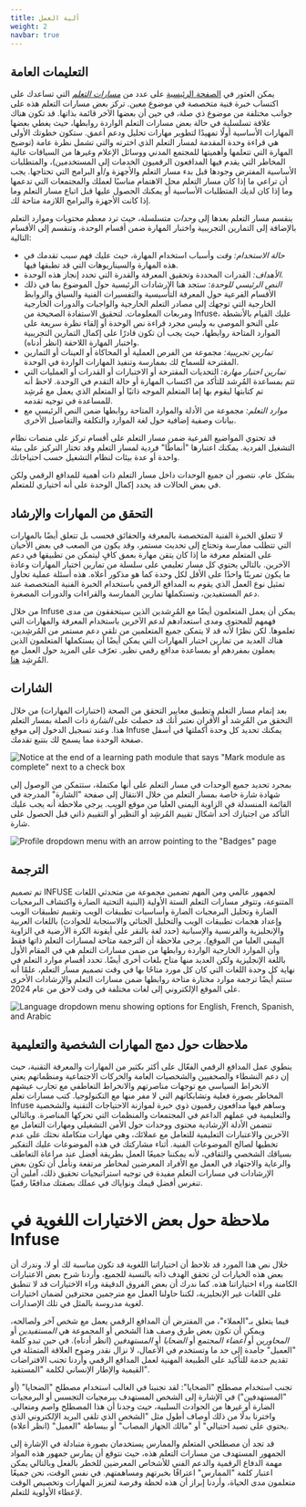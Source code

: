 ```yaml
---
title: آلية العمل
weight: 2
navbar: true
---
```

## **التعليمات العامة**

يمكن العثور في [الصفحة الرئيسية](https://infuse.quest/en/) على عدد من [*مسارات التعلم*](https://infuse.quest/en/badge-descriptions/) التي تساعدك على اكتساب خبرة فنية متخصصة في موضوع معين. تركز بعض مسارات التعلم هذه على جوانب مختلفة من موضوع ذي صلة، في حين أن بعضها الآخر قائمة بذاتها. قد تكون هناك علاقة تسلسلية في حالة بعض مسارات التعلم الواردة روابطها، حيث يغطي بعضها المهارات الأساسية أولًا تمهيدًا لتطوير مهارات تحليل ودعم أعمق. ستكون خطوتك الأولى هي قراءة وحدة المقدمة لمسار التعلم الذي اخترته والتي تشمل نظرة عامة (توضيح المهارة التي تتعلمها وأهميتها للمجتمع المدني ووسائل الإعلام وغيرها من السياقات عالية المخاطر التي يقدم فيها المدافعون الرقميون الخدمات إلى المستخدمين)، والمتطلبات الأساسية المفترض وجودها قبل بدء مسار التعلم والأجهزة و/أو البرامج التي تحتاجها. يجب أن تراعي ما إذا كان مسار التعلم محل الاهتمام مناسبًا لعملك والمجتمعات التي تدعمها وما إذا كان لديك المتطلبات الأساسية أو يمكنك الحصول عليها قبل اتباع مسار التعلم وما إذا كانت الأجهزة والبرامج اللازمة متاحة لك.

ينقسم مسار التعلم بعدها إلى *وحدات* متسلسلة، حيث ترد معظم محتويات وموارد التعلم بالإضافة إلى التمارين التجريبية واختبار المهارة ضمن أقسام الوحدة، وتنقسم إلى الأقسام التالية:

* *حالة الاستخدام:* *وقت* وأسباب استخدام المهارة، حيث عليك فهم سبب تقدمك في هذه المهارة والسيناريوهات التي قد تطبقها فيها.  
* *الأهداف:* القدرات المحددة وتحقيق المعرفة والقدرة التي تحدد إنجاز هذه الوحدة.  
* *النص الرئيسي للوحدة*: ستجد هنا الإرشادات الرئيسية حول الموضوع بما في ذلك الأقسام الفرعية حول المعرفة التأسيسية والتفسيرات الفنية والسياق والروابط الخارجية التي توجهك إلى مصادر التعلم الخارجية والواجبات والدورات الخارجية ومربعات المعلومات. لتحقيق الاستفادة الصحيحة من Infuse، عليك القيام بالأنشطة على النحو الموصى به وليس مجرد قراءة نص الوحدة أو إلقاء نظرة سريعة على الموارد المتاحة روابطها، حيث يجب أن تكون قادرًا على إكمال التمارين التجريبية واختبار المهارة اللاحقة (انظر أدناه).  
* *تمارين تجريبية:* مجموعة من الفرص العملية أو المحاكاة أو العينات أو التمارين المقترحة للسماح لك بممارسة وتنفيذ المهارات الواردة في الوحدة.  
* *تمارين اختبار مهارة:* التحديات المقترحة أو الاختبارات أو القدرات أو العمليات التي تتم بمساعدة المُرِشد للتأكد من اكتساب المهارة أو حالة التقدم في الوحدة. لاحظ أنه تم كتابتها ليقوم بها إما المتعلم الموجه ذاتيًا أو المتعلم الذي يعمل مع مُرشِد للمساعدة في توجيه تقدمه.  
* *موارد التعلم:* مجموعة من الأدلة والموارد المتاحة روابطها ضمن النص الرئيسي مع بيانات وصفية إضافية حول لغة الموارد والتكلفة والتفاصيل الأخرى.

قد تحتوي المواضيع الفرعية ضمن مسار التعلم على أقسام تركز على منصات نظام التشغيل الفردية. يمكنك اعتبارها "أنماطًا" فردية لمسار التعلم وقد تختار التركيز على بيئة واحدة أو عدة بيئات لنظام التشغيل حسب احتياجاتك.

بشكل عام، نتصور أن جميع الوحدات داخل مسار التعلم ذات أهمية للمدافع الرقمي ولكن في بعض الحالات قد يحدد إكمال الوحدة على أنه اختياري للمتعلم.

## **التحقق من المهارات والإرشاد**

لا تتعلق الخبرة الفنية المتخصصة بالمعرفة والحقائق فحسب بل تتعلق أيضًا بالمهارات التي تتطلب ممارسة وتحتاج إلى تحديث مستمر، وقد يكون من الصعب في بعض الأحيان على المتعلم معرفة ما إذا كان يتقن مهارة بعمق كافٍ ليتمكن من تطبيقها في دعم الآخرين. بالتالي يحتوي كل مسار تعليمي على سلسلة من تمارين اختبار المهارات وعادة ما يكون تمرينًا واحدًا على الأقل لكل وحدة كما هو مذكور أعلاه. هذه أسئلة عملية تحاول تمثيل نوع العمل الذي يقوم به المدافع الرقمي باستخدام الخبرة الفنية المتخصصة عند دعم المستفيدين، وتستكملها تمارين الممارسة والقراءات والدورات المصغرة.

من خلال Infuse يمكن أن يعمل المتعلمون أيضًا مع المُرِشدين الذين سيتحققون من مدى فهمهم للمحتوى ومدى استعدادهم لدعم الآخرين باستخدام المعرفة والمهارات التي تعلموها. لكن نظرًا لأنه قد لا يتمكن جميع المتعلمين من تلقي دعم مستمر من المُرشِدين، هناك العديد من تمارين اختبار المهارات التي يمكن أيضًا أن يستكملها المتعلمون الذين يعملون بمفردهم أو بمساعدة مدافع رقمي نظير. تعرّف على المزيد حول العمل مع المُرِشِد [هنا](https://infuse.quest/en/community/).

## **الشارات**

بعد إتمام مسار التعلم وتطبيق معايير التحقق من الصحة (اختبارات المهارات) من خلال التحقق من المُرِشد أو الأقران نعتبر أنك قد حصلت على *الشارة* ذات الصلة بمسار التعلم هذا. وعند تسجيل الدخول إلى موقع Infuse يمكنك تحديد كل وحدة أكملتها في أسفل صفحة الوحدة مما يسمح لك بتتبع تقدمك.

![Notice at the end of a learning path module that says "Mark module as complete" next to a check box](/media/uploads/how-to-1.png)

بمجرد تحديد جميع الوحدات في مسار التعلم على أنها مكتملة، ستتمكن من الوصول إلى شهادة شارة خاصة بمسار التعلم من خلال الانتقال إلى صفحة "الشارة" المدرجة في القائمة المنسدلة في الزاوية اليمنى العليا من موقع الويب. يرجى ملاحظة أنه يجب عليك التأكد من اجتيازك أحد أشكال تقييم المُرشِد أو النظير أو التقييم ذاتي قبل الحصول على شارة.

![Profile dropdown menu with an arrow pointing to the "Badges" page](/media/uploads/how-to-2.png)

## **الترجمة**

تم تصميم INFUSE لجمهور عالمي ومن المهم تضمين مجموعة من متحدثي اللغات المتنوعة، وتتوفر مسارات التعلم الستة الأولية (البنية التحتية الضارة واكتشاف البرمجيات الضارة وتحليل البرمجيات الضارة وأساسيات تطبيقات الويب وتقييم تطبيقات الويب وإعداد هجمات تطبيقات الويب والتحليل الجنائي والاستجابة للحوادث) باللغات العربية والإنجليزية والفرنسية والإسبانية (حدد لغة بالنقر على أيقونة الكرة الأرضية في الزاوية اليمنى العليا من الموقع). يرجى ملاحظة أن الترجمة متاحة لمسارات التعلم ذاتها فقط وأن الموارد الخارجية الواردة روابطها من ضمن مسارات التعلم هي في المقام الأول باللغة الإنجليزية ولكن العديد منها متاح بلغات أخرى أيضًا. تحدد أقسام موارد التعلم في نهاية كل وحدة اللغات التي كان كل مورد متاحًا بها في وقت تصميم مسار التعلم، علمًا أنه ستتم أيضًا ترجمة موارد مختارة متاحة روابطها ضمن مسارات التعلم والإرشادات الأخرى على الموقع الإلكتروني إلى لغات مختلفة في وقت لاحق من عام 2024\.

![Language dropdown menu showing options for English, French, Spanish, and Arabic](/media/uploads/how-to-3.png)

## **ملاحظات حول دمج المهارات الشخصية والتعليمية**

ينطوي عمل المدافع الرقمي الفعّال على أكثر بكثير من المهارات والمعرفة التقنية، حيث إن دعم النشطاء والصحفيين والشخصيات العامة والحركات الاجتماعية ومنظماتهم يعني الانخراط السياسي مع توجهات مناصرتهم والانخراط التعاطفي مع تجارب عيشهم المخاطر بصورة فعلية وتشابكاتهم التي لا مفر منها مع التكنولوجيا. كتب مسارات تعلم Infuse وساهم فيها مدافعون رقميون ذوي خبرة لموازنة الاحتياجات التقنية والشخصية والتعليمية في عملهم الداعم في المجتمعات والمنظمات التي تحركها المناصرة. وبالتالي تتضمن الأدلة الإرشادية محتوى ووحدات حول الأمن التشغيلي ومهارات التعامل مع الآخرين والاعتبارات التعليمية للتعامل مع عملائك، وهي مهارات متكاملة نحثك على عدم تخطيها لصالح الموضوعات الفنية. أثناء مشاركتك في هذه الموضوعات عليك التفكير بسياقك الشخصي والثقافي، لأنه يمكننا جميعًا العمل بطريقة أفضل عند مراعاة التعاطف والرعاية والاجتهاد في العمل مع الأفراد المعرضين لمخاطر مرتفعة ونأمل أن تكون بعض الإرشادات في مسارات التعلم مفيدة في توجيه استراتيجيات تحقيق ذلك، آملين أن تنغرس أفضل قيمك ونواياك في عملك بصفتك مدافعًا رقميًا.

# **ملاحظة حول بعض الاختيارات اللغوية في Infuse**

خلال نص هذا المورد قد تلاحظ أن اختياراتنا اللغوية قد تكون مناسبة لك أو لا، وندرك أن بعض هذه الخيارات لن تحقق الهدف ذاته بالنسبة للجميع، وأردنا شرح بعض الاعتبارات الكامنة وراء اختياراتنا هذه. كما ندرك أن بعض الفروق الدقيقة وراء الاختيارات قد لا تنطبق على اللغات غير الإنجليزية، لكننا حاولنا العمل مع مترجمين محترفين لضمان اختيارات لغوية مدروسة بالمثل في تلك الإصدارات.

فيما يتعلق بـ"العملاء"، من المفترض أن المدافع الرقمي يعمل مع شخص آخر ولصالحه، ويمكن أن تكون بعض طرق وصف هذا الشخص أو المجموعة هي *المستفيدين* أو *المحاورين* أو *أعضاء المجتمع* أو *الضحايا* أو *المستهدفين* (انظر أدناه). في حين تبدو كلمة "العميل" جامدة إلى حد ما وتستخدم في الأعمال، لا نزال نقدر وضوح العلاقة المتمثلة في تقديم خدمة للتأكيد على الطبيعة المهنية لعمل المدافع الرقمي وأردنا تجنب الافتراضات القيمية والإطار الإنساني لكلمة "المستفيد".

تجنب استخدام مصطلح "الضحايا": لقد تجنبنا في الغالب استخدام مصطلح "الضحايا" (أو "المستهدفين") في الإشارة إلى الشخص المستهدف ببرمجيات التجسس أو البرمجيات الضارة أو غيرها من الحوادث السلبية، حيث وجدنا أن هذا المصطلح واصم ومتعالي. واخترنا بدلًا من ذلك أوصاف أطول مثل "الشخص الذي تلقى البريد الإلكتروني الذي يحتوي على تصيد احتيالي" أو "مالك الجهاز المصاب" أو ببساطة "العميل" (انظر أعلاه).

قد تجد أن مصطلحي المتعلم والممارس يستخدمان بصورة متبادلة في الإشارة إلى الجمهور المستهدف من مسارات التعلم هذه، حيث نتوقع أن يمارس جمهور هذه المواد مهمة الدفاع الرقمية والدعم الفني للأشخاص المعرضين للخطر بالفعل وبالتالي يمكن اعتبار كلمة "الممارس" اعترافًا بخبرتهم ومساهمتهم. في نفس الوقت، نحن جميعًا متعلمون مدى الحياة، وأردنا إبراز أن هذه لحظة وفرصة لتعزيز المهارات وتخصيص الوقت لإعطاء الأولوية للتعلم.

